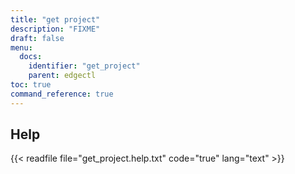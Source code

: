 ```yaml
---
title: "get project"
description: "FIXME"
draft: false
menu:
  docs:
    identifier: "get_project"
    parent: edgectl
toc: true
command_reference: true
---
```


## Help

{{< readfile file="get_project.help.txt" code="true" lang="text" >}}
